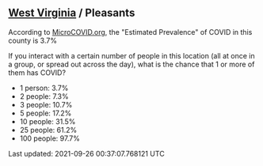 
## [West Virginia](/united-states/west-virginia) / Pleasants

According to [MicroCOVID.org](http://microcovid.org),
the "Estimated Prevalence" of COVID in this county is 3.7%

If you interact with a certain number of people in this location
(all at once in a group, or spread out across the day), what is the chance that
1 or more of them has COVID?

- 1 person: 3.7%
- 2 people: 7.3%
- 3 people: 10.7%
- 5 people: 17.2%
- 10 people: 31.5%
- 25 people: 61.2%
- 100 people: 97.7%

Last updated: 2021-09-26 00:37:07.768121 UTC
